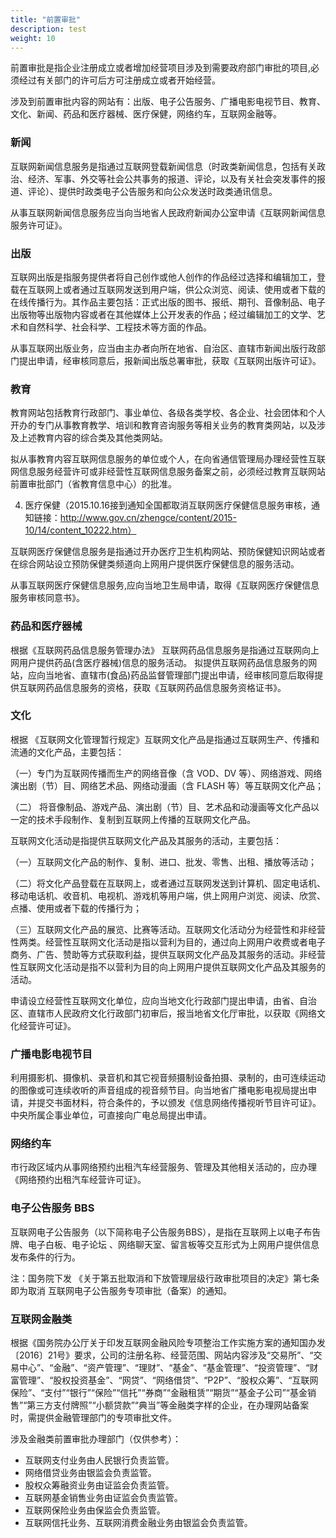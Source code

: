 ```yaml
---
title: "前置审批"
description: test
weight: 10
---
```


前置审批是指企业注册成立或者增加经营项目涉及到需要政府部门审批的项目,必须经过有关部门的许可后方可注册成立或者开始经营。

涉及到前置审批内容的网站有：出版、电子公告服务、广播电影电视节目、教育、文化、新闻、药品和医疗器械、医疗保健，网络约车，互联网金融等。

 

### 新闻

互联网新闻信息服务是指通过互联网登载新闻信息（时政类新闻信息，包括有关政治、经济、军事、外交等社会公共事务的报道、评论，以及有关社会突发事件的报道、评论）、提供时政类电子公告服务和向公众发送时政类通讯信息。

从事互联网新闻信息服务应当向当地省人民政府新闻办公室申请《互联网新闻信息服务许可证》。

### 出版

互联网出版是指服务提供者将自己创作或他人创作的作品经过选择和编辑加工，登载在互联网上或者通过互联网发送到用户端，供公众浏览、阅读、使用或者下载的在线传播行为。其作品主要包括：正式出版的图书、报纸、期刊、音像制品、电子出版物等出版物内容或者在其他媒体上公开发表的作品；经过编辑加工的文学、艺术和自然科学、社会科学、工程技术等方面的作品。

从事互联网出版业务，应当由主办者向所在地省、自治区、直辖市新闻出版行政部门提出申请，经审核同意后，报新闻出版总署审批，获取《互联网出版许可证》。

### 教育

教育网站包括教育行政部门、事业单位、各级各类学校、各企业、社会团体和个人开办的专门从事教育教学、培训和教育咨询服务等相关业务的教育类网站，以及涉及上述教育内容的综合类及其他类网站。

拟从事教育内容互联网信息服务的单位或个人，在向省通信管理局办理经营性互联网信息服务经营许可或非经营性互联网信息服务备案之前，必须经过教育互联网站前置审批部门（省教育信息中心）的批准。

4) 医疗保健（2015.10.16接到通知全国都取消互联网医疗保健信息服务审核，通知链接：http://www.gov.cn/zhengce/content/2015-10/14/content_10222.htm）

互联网医疗保健信息服务是指通过开办医疗卫生机构网站、预防保健知识网站或者在综合网站设立预防保健类频道向上网用户提供医疗保健信息的服务活动。

从事互联网医疗保健信息服务,应向当地卫生局申请，取得《互联网医疗保健信息服务审核同意书》。

### 药品和医疗器械

根据《互联网药品信息服务管理办法》 互联网药品信息服务是指通过互联网向上网用户提供药品(含医疗器械)信息的服务活动。 拟提供互联网药品信息服务的网站，应向当地省、直辖市(食品)药品监督管理部门提出申请，经审核同意后取得提供互联网药品信息服务的资格，获取《互联网药品信息服务资格证书》。

### 文化

根据 《互联网文化管理暂行规定》互联网文化产品是指通过互联网生产、传播和流通的文化产品，主要包括：

（一）专门为互联网传播而生产的网络音像（含 VOD、DV 等）、网络游戏、网络演出剧（节）目、网络艺术品、网络动漫画（含 FLASH 等）等互联网文化产品；

（二） 将音像制品、游戏产品、演出剧（节）目、艺术品和动漫画等文化产品以一定的技术手段制作、复制到互联网上传播的互联网文化产品。

互联网文化活动是指提供互联网文化产品及其服务的活动，主要包括：

（一）互联网文化产品的制作、复制、进口、批发、零售、出租、播放等活动；

（二）将文化产品登载在互联网上，或者通过互联网发送到计算机、固定电话机、移动电话机、收音机、电视机、游戏机等用户端，供上网用户浏览、阅读、欣赏、点播、使用或者下载的传播行为；

（三）互联网文化产品的展览、比赛等活动。互联网文化活动分为经营性和非经营性两类。经营性互联网文化活动是指以营利为目的，通过向上网用户收费或者电子商务、广告、赞助等方式获取利益，提供互联网文化产品及其服务的活动。非经营性互联网文化活动是指不以营利为目的向上网用户提供互联网文化产品及其服务的活动。

申请设立经营性互联网文化单位，应向当地文化行政部门提出申请，由省、自治区、直辖市人民政府文化行政部门初审后，报当地省文化厅审批，以获取《网络文化经营许可证》。

### 广播电影电视节目

利用摄影机、摄像机、录音机和其它视音频摄制设备拍摄、录制的，由可连续运动的图像或可连续收听的声音组成的视音频节目。向当地省广播电影电视局提出申请，并提交书面材料，符合条件的，予以颁发《信息网络传播视听节目许可证》。中央所属企事业单位，可直接向广电总局提出申请。

### 网络约车

市行政区域内从事网络预约出租汽车经营服务、管理及其他相关活动的，应办理 《网络预约出租汽车经营许可证》。

### 电子公告服务 BBS

互联网电子公告服务（以下简称电子公告服务BBS），是指在互联网上以电子布告牌、电子白板、电子论坛 、网络聊天室、留言板等交互形式为上网用户提供信息发布条件的行为。 

注：国务院下发 《关于第五批取消和下放管理层级行政审批项目的决定》第七条即为取消 互联网电子公告服务专项审批（备案）的通知。

### 互联网金融类

根据《国务院办公厅关于印发互联网金融风险专项整治工作实施方案的通知国办发〔2016〕21号》要求，公司的注册名称、经营范围、网站内容涉及“交易所”、“交易中心”、“金融”、“资产管理”、“理财”、“基金”、“基金管理”、“投资管理”、“财富管理”、“股权投资基金”、“网贷”、“网络借贷”、“P2P”、“股权众筹”、“互联网保险”、“支付”“银行”“保险”“信托”“券商”“金融租赁”“期货”“基金子公司”“基金销售”“第三方支付牌照”“小额贷款”“典当”等金融类字样的企业，在办理网站备案时，需提供金融管理部门的专项审批文件。

涉及金融类前置审批办理部门（仅供参考）：

- 互联网支付业务由人民银行负责监管。
- 网络借贷业务由银监会负责监管。
- 股权众筹融资业务由证监会负责监管。
- 互联网基金销售业务由证监会负责监管。
- 互联网保险业务由保监会负责监管。
- 互联网信托业务、互联网消费金融业务由银监会负责监管。